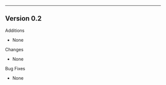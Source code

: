 ------------------------------------------------------
Version 0.2
------------------------------------------------------
Additions
- None

Changes
- None

Bug Fixes
- None
